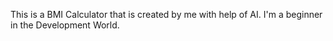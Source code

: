 This is a  BMI Calculator that is created by me with help of AI. I'm a beginner in the Development World.
